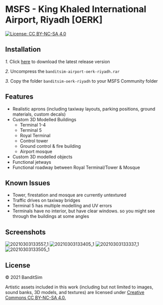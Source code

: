 # MSFS - King Khaled International Airport, Riyadh [OERK]
[![License: CC BY-NC-SA 4.0](https://licensebuttons.net/l/by-nc-sa/4.0/80x15.png)](https://creativecommons.org/licenses/by-nc-sa/4.0/)


## Installation

*1.* Click [here](https://github.com/BanditSim/OERK-Riyadh-KKIA/releases) to download the latest release version

*2.* Uncompress the ```banditsim-airport-oerk-riyadh.rar```

*3.* Copy the folder ```banditsim-oerk-riyadh``` to your MSFS Community folder


## Features

- Realistic aprons (including taxiway layouts, parking positions, ground materials, custom decals)
- Custom 3D Modelled Buildings
  - Terminal 1-4
  - Terminal 5
  - Royal Terminal
  - Control tower
  - Ground control & fire building
  - Airport mosque
- Custom 3D modelled objects
- Functional jetways
- Functional roadway between Royal Terminal/Tower & Mosque

## Known Issues

- Tower, firestation and mosque are currently untextured
- Traffic drives on taxiway bridges
- Terminal 5 has multiple modelling and UV errors
- Terminals have no interior, but have clear windows. so you might see through the buildings at some angles


## Screenshots 

![20210303133557_1](https://user-images.githubusercontent.com/20840437/109793315-8b70ed00-7c25-11eb-9961-62a4d912486f.jpg)
![20210303133405_1](https://user-images.githubusercontent.com/20840437/109793324-8e6bdd80-7c25-11eb-8d79-cc581efe1d91.jpg)
![20210303133337_1](https://user-images.githubusercontent.com/20840437/109793335-9166ce00-7c25-11eb-83ba-9f31c5320a3a.jpg)
![20210303133505_1](https://user-images.githubusercontent.com/20840437/109793364-97f54580-7c25-11eb-83e8-c3e6c8328e47.jpg)


## License

© 2021 BanditSim

Artistic assets included in this work (including but not limited to images, sound banks, 3D models, and textures) are licensed under [Creative Commons CC BY-NC-SA 4.0.](https://creativecommons.org/licenses/by-nc-sa/4.0/)
